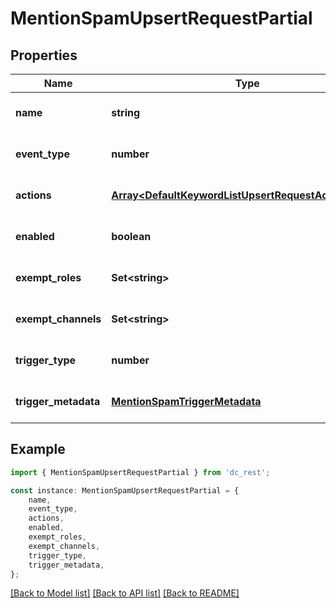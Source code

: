 # MentionSpamUpsertRequestPartial


## Properties

Name | Type | Description | Notes
------------ | ------------- | ------------- | -------------
**name** | **string** |  | [optional] [default to undefined]
**event_type** | **number** |  | [optional] [default to undefined]
**actions** | [**Array&lt;DefaultKeywordListUpsertRequestActionsInner&gt;**](DefaultKeywordListUpsertRequestActionsInner.md) |  | [optional] [default to undefined]
**enabled** | **boolean** |  | [optional] [default to undefined]
**exempt_roles** | **Set&lt;string&gt;** |  | [optional] [default to undefined]
**exempt_channels** | **Set&lt;string&gt;** |  | [optional] [default to undefined]
**trigger_type** | **number** |  | [optional] [default to undefined]
**trigger_metadata** | [**MentionSpamTriggerMetadata**](MentionSpamTriggerMetadata.md) |  | [optional] [default to undefined]

## Example

```typescript
import { MentionSpamUpsertRequestPartial } from 'dc_rest';

const instance: MentionSpamUpsertRequestPartial = {
    name,
    event_type,
    actions,
    enabled,
    exempt_roles,
    exempt_channels,
    trigger_type,
    trigger_metadata,
};
```

[[Back to Model list]](../README.md#documentation-for-models) [[Back to API list]](../README.md#documentation-for-api-endpoints) [[Back to README]](../README.md)
